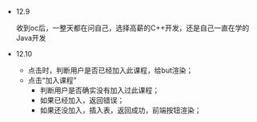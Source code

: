 * 12.9

  收到oc后，一整天都在问自己，选择高薪的C++开发，还是自己一直在学的Java开发
  
* 12.10

  * 点击时，判断用户是否已经加入此课程，给but渲染；
  * 点击“加入课程”
    * 判断用户是否确实没有加入过此课程；
    * 如果已经加入，返回错误；
    * 如果还没加入，插入表，返回成功，前端按钮渲染；